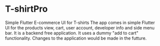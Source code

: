 # T-shirtPro
Simple Flutter E-commerce UI for T-shirts
The app comes in simple Flutter UI for the products view, cart, user account, developer info and side menu bar.
It is a backend free application.
It uses a dummy "add to cart" functionality.
Changes to the application would be made in the futture.
